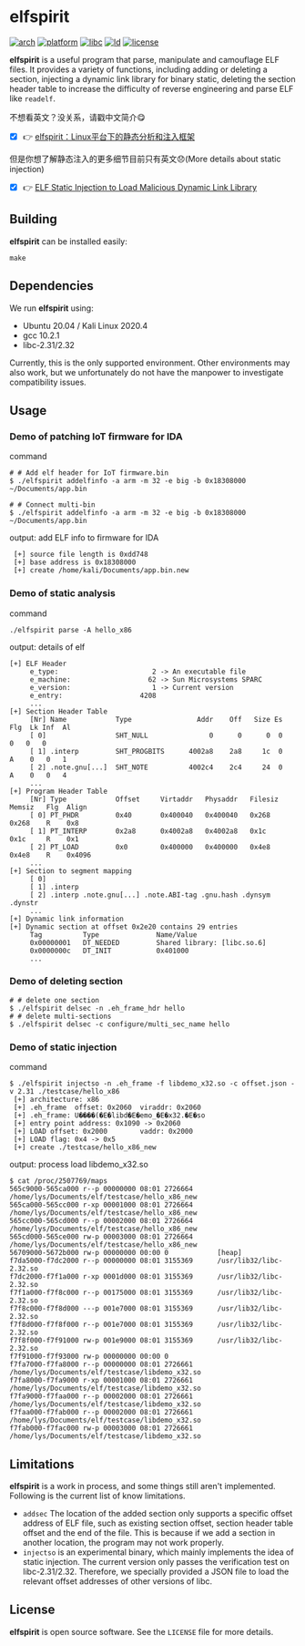 
# elfspirit

[![arch](https://img.shields.io/badge/arch-i386%20%7C%20amd64-orange)](#)
[![platform](https://img.shields.io/badge/platform-Linux%20%7C%20macOS-orange)](#)
[![libc](https://img.shields.io/badge/libc-3.31%20%7C%203.32-lightgrey)](#) 
[![ld](https://img.shields.io/badge/ld-3.31%20%7C%203.32-lightgrey)](#)
[![license](https://img.shields.io/github/license/liyansong2018/elfspirit)](https://github.com/liyansong2018/elfspirit/blob/main/LICENSE)

**elfspirit** is a useful program that parse, manipulate and camouflage ELF files. It provides a variety of functions, including adding or deleting a section, injecting a dynamic link library for binary static, deleting the section header table to increase the difficulty of reverse engineering and parse ELF like `readelf`.

不想看英文？没关系，请戳中文简介:yum:
- [x] :point_right: [elfspirit：Linux平台下的静态分析和注入框架](https://bbs.pediy.com/thread-270194.htm)

但是你想了解静态注入的更多细节目前只有英文:disappointed:(More details about static injection)
- [x] :point_right: [ELF Static Injection to Load Malicious Dynamic Link Library](https://violentbinary.github.io/posts/1-elf-static-injection-to-load-malicious-dynamic-link-library/)

## Building

**elfspirit** can be installed easily:

```shell
make
```

## Dependencies

We run **elfspirit** using:

- Ubuntu 20.04 / Kali Linux 2020.4
- gcc 10.2.1
- libc-2.31/2.32

Currently, this is the only supported environment. Other environments may also work, but we unfortunately do not have the manpower to investigate compatibility issues. 

## Usage

### Demo of patching IoT firmware for IDA

command
```shell
# # Add elf header for IoT firmware.bin
$ ./elfspirit addelfinfo -a arm -m 32 -e big -b 0x18308000 ~/Documents/app.bin

# # Connect multi-bin
$ ./elfspirit addelfinfo -a arm -m 32 -e big -b 0x18308000 ~/Documents/app.bin
```

output: add ELF info to firmware for IDA
```shell
 [+] source file length is 0xdd748
 [+] base address is 0x18308000                                              
 [+] create /home/kali/Documents/app.bin.new 
```

### Demo of static analysis

command
```shell
./elfspirit parse -A hello_x86
```

output: details of elf

```shell
[+] ELF Header
     e_type:                       2 -> An executable file                                    
     e_machine:                   62 -> Sun Microsystems SPARC
     e_version:                    1 -> Current version
     e_entry:                   4208
     ...
[+] Section Header Table
     [Nr] Name            Type                Addr    Off   Size Es  Flg  Lk Inf  Al          
     [ 0]                 SHT_NULL               0      0      0  0        0   0   0
     [ 1] .interp         SHT_PROGBITS      4002a8    2a8     1c  0   A    0   0   1
     [ 2] .note.gnu[...]  SHT_NOTE          4002c4    2c4     24  0   A    0   0   4
     ...
[+] Program Header Table
     [Nr] Type            Offset     Virtaddr   Physaddr   Filesiz  Memsiz   Flg  Align       
     [ 0] PT_PHDR         0x40       0x400040   0x400040   0x268    0x268    R    0x8    
     [ 1] PT_INTERP       0x2a8      0x4002a8   0x4002a8   0x1c     0x1c     R    0x1    
     [ 2] PT_LOAD         0x0        0x400000   0x400000   0x4e8    0x4e8    R    0x4096
	 ...
[+] Section to segment mapping
     [ 0]                                                                                     
     [ 1] .interp
     [ 2] .interp .note.gnu[...] .note.ABI-tag .gnu.hash .dynsym .dynstr
     ...
[+] Dynamic link information
[+] Dynamic section at offset 0x2e20 contains 29 entries                                     
     Tag          Type              Name/Value                                                
     0x00000001   DT_NEEDED         Shared library: [libc.so.6]   
     0x0000000c   DT_INIT           0x401000
     ...
```

### Demo of deleting section
```shell
# # delete one section
$ ./elfspirit delsec -n .eh_frame_hdr hello
# # delete multi-sections
$ ./elfspirit delsec -c configure/multi_sec_name hello
```

### Demo of static injection

command

```shell
$ ./elfspirit injectso -n .eh_frame -f libdemo_x32.so -c offset.json -v 2.31 ./testcase/hello_x86
 [+] architecture: x86
 [+] .eh_frame  offset: 0x2060  viraddr: 0x2060
 [+] .eh_frame: U����(�E�libd�E�emo_�E�x32.�E�so
 [+] entry point address: 0x1090 -> 0x2060
 [+] LOAD offset: 0x2000        vaddr: 0x2000
 [+] LOAD flag: 0x4 -> 0x5
 [+] create ./testcase/hello_x86_new
```
output: process load libdemo_x32.so
```shell
$ cat /proc/2507769/maps
565c9000-565ca000 r--p 00000000 08:01 2726664      /home/lys/Documents/elf/testcase/hello_x86_new
565ca000-565cc000 r-xp 00001000 08:01 2726664      /home/lys/Documents/elf/testcase/hello_x86_new
565cc000-565cd000 r--p 00002000 08:01 2726664      /home/lys/Documents/elf/testcase/hello_x86_new
565cd000-565ce000 rw-p 00003000 08:01 2726664      /home/lys/Documents/elf/testcase/hello_x86_new
56709000-5672b000 rw-p 00000000 00:00 0            [heap]
f7da5000-f7dc2000 r--p 00000000 08:01 3155369      /usr/lib32/libc-2.32.so
f7dc2000-f7f1a000 r-xp 0001d000 08:01 3155369      /usr/lib32/libc-2.32.so
f7f1a000-f7f8c000 r--p 00175000 08:01 3155369      /usr/lib32/libc-2.32.so
f7f8c000-f7f8d000 ---p 001e7000 08:01 3155369      /usr/lib32/libc-2.32.so
f7f8d000-f7f8f000 r--p 001e7000 08:01 3155369      /usr/lib32/libc-2.32.so
f7f8f000-f7f91000 rw-p 001e9000 08:01 3155369      /usr/lib32/libc-2.32.so
f7f91000-f7f93000 rw-p 00000000 00:00 0
f7fa7000-f7fa8000 r--p 00000000 08:01 2726661      /home/lys/Documents/elf/testcase/libdemo_x32.so
f7fa8000-f7fa9000 r-xp 00001000 08:01 2726661      /home/lys/Documents/elf/testcase/libdemo_x32.so
f7fa9000-f7faa000 r--p 00002000 08:01 2726661      /home/lys/Documents/elf/testcase/libdemo_x32.so
f7faa000-f7fab000 r--p 00002000 08:01 2726661      /home/lys/Documents/elf/testcase/libdemo_x32.so
f7fab000-f7fac000 rw-p 00003000 08:01 2726661      /home/lys/Documents/elf/testcase/libdemo_x32.so
```


## Limitations

**elfspirit** is a work in process, and some things still aren't implemented. Following is the current list of know limitations.

-  `addsec`  The location of the added section only supports a specific offset address of ELF file, such as existing section offset, section header table offset and the end of the file. This is because if we add a section in another location, the program may not work properly.
-  `injectso` is an experimental binary, which mainly implements the idea of static injection. The current version only passes the verification test on libc-2.31/2.32. Therefore, we specially provided a JSON file to load the relevant offset addresses of other versions of libc.

## License

**elfspirit** is open source software. See the `LICENSE` file for more details.